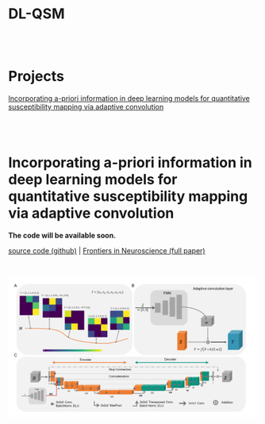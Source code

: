 <!-- Hier Titel des Repositories eintragen -->
# DL-QSM
<!-- Hier allgemeine Informationen über das Repo eingeben, zum Beispiel Autor, ... -->

<br/><br/> <!-- Am Ende des Abschnittes werden zwei leere Zeilen eingefügt um etwas Abstand zwischen den Unterpunkten zu generieren -->


# Projects
[Incorporating a-priori information in deep learning models for quantitative susceptibility mapping via adaptive convolution](#incorporating-a-priori-information-in-deep-learning-models-for-quantitative-susceptibility-mapping-via-adaptive-convolution)

<br/><br/> <!-- Am Ende des Abschnittes werden zwei leere Zeilen eingefügt um etwas Abstand zwischen den Unterpunkten zu generieren -->


# Incorporating a-priori information in deep learning models for quantitative susceptibility mapping via adaptive convolution

**The code will be available soon.**

<!-- Hier eine kurze Information darüber was in diesem Projekt passiert. -->

[source code (github)](AdaptiveConvolutionQSM/) | [Frontiers in Neuroscience (full paper)](https://doi.org/10.3389/fnins.2024.1366165)

<br/>

![Adaptive Convolution Scheme](AdaptiveConvolutionQSM/Figures/Figure1.png)

<!-- Bild zum Beispiel so 
![Beschreibendes Bild deiner Arbeit](https://www.frontiersin.org/files/Articles/1366165/fnins-18-1366165-HTML-r1/image_m/fnins-18-1366165-g001.jpg) -->


<br/><br/> <!-- Am Ende des Abschnittes werden zwei leere Zeilen eingefügt um etwas Abstand zwischen den Unterpunkten zu generieren -->
